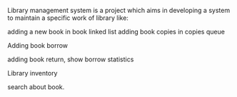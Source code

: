 Library management system is a project which aims in developing a system to maintain a specific work of library like:

adding a new book in book linked list adding book copies in copies queue

Adding book borrow

adding book return, show borrow statistics

Library inventory

search about book.

